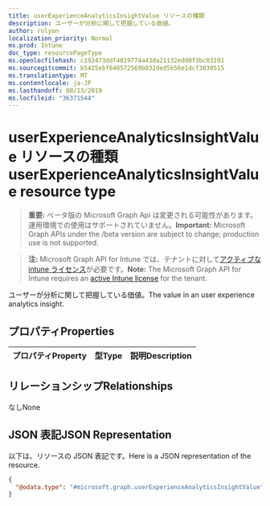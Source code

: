 ```yaml
---
title: userExperienceAnalyticsInsightValue リソースの種類
description: ユーザーが分析に関して把握している価値。
author: rolyon
localization_priority: Normal
ms.prod: Intune
doc_type: resourcePageType
ms.openlocfilehash: c192473ddf4819774a43da21132edd0f3bc03191
ms.sourcegitcommit: b5425ebf648572569b032ded5b56e1dcf3830515
ms.translationtype: MT
ms.contentlocale: ja-JP
ms.lasthandoff: 08/13/2019
ms.locfileid: "36371544"
---
```

# <a name="userexperienceanalyticsinsightvalue-resource-type"></a><span data-ttu-id="bd8c2-103">userExperienceAnalyticsInsightValue リソースの種類</span><span class="sxs-lookup"><span data-stu-id="bd8c2-103">userExperienceAnalyticsInsightValue resource type</span></span>

> <span data-ttu-id="bd8c2-104">**重要:** ベータ版の Microsoft Graph Api は変更される可能性があります。運用環境での使用はサポートされていません。</span><span class="sxs-lookup"><span data-stu-id="bd8c2-104">**Important:** Microsoft Graph APIs under the /beta version are subject to change; production use is not supported.</span></span>

> <span data-ttu-id="bd8c2-105">**注:** Microsoft Graph API for Intune では、テナントに対して[アクティブな intune ライセンス](https://go.microsoft.com/fwlink/?linkid=839381)が必要です。</span><span class="sxs-lookup"><span data-stu-id="bd8c2-105">**Note:** The Microsoft Graph API for Intune requires an [active Intune license](https://go.microsoft.com/fwlink/?linkid=839381) for the tenant.</span></span>

<span data-ttu-id="bd8c2-106">ユーザーが分析に関して把握している価値。</span><span class="sxs-lookup"><span data-stu-id="bd8c2-106">The value in an user experience analytics insight.</span></span>

## <a name="properties"></a><span data-ttu-id="bd8c2-107">プロパティ</span><span class="sxs-lookup"><span data-stu-id="bd8c2-107">Properties</span></span>
|<span data-ttu-id="bd8c2-108">プロパティ</span><span class="sxs-lookup"><span data-stu-id="bd8c2-108">Property</span></span>|<span data-ttu-id="bd8c2-109">型</span><span class="sxs-lookup"><span data-stu-id="bd8c2-109">Type</span></span>|<span data-ttu-id="bd8c2-110">説明</span><span class="sxs-lookup"><span data-stu-id="bd8c2-110">Description</span></span>|
|:---|:---|:---|

## <a name="relationships"></a><span data-ttu-id="bd8c2-111">リレーションシップ</span><span class="sxs-lookup"><span data-stu-id="bd8c2-111">Relationships</span></span>
<span data-ttu-id="bd8c2-112">なし</span><span class="sxs-lookup"><span data-stu-id="bd8c2-112">None</span></span>

## <a name="json-representation"></a><span data-ttu-id="bd8c2-113">JSON 表記</span><span class="sxs-lookup"><span data-stu-id="bd8c2-113">JSON Representation</span></span>
<span data-ttu-id="bd8c2-114">以下は、リソースの JSON 表記です。</span><span class="sxs-lookup"><span data-stu-id="bd8c2-114">Here is a JSON representation of the resource.</span></span>
<!-- {
  "blockType": "resource",
  "@odata.type": "microsoft.graph.userExperienceAnalyticsInsightValue"
}
-->
``` json
{
  "@odata.type": "#microsoft.graph.userExperienceAnalyticsInsightValue"
}
```



